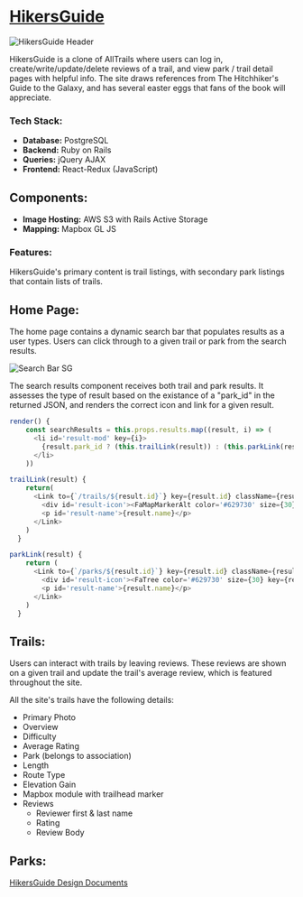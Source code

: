 # [HikersGuide](https://hikers-guide.herokuapp.com/)

![HikersGuide Header](https://hikers-guide.s3.us-west-1.amazonaws.com/logo/img/logo/hikersGuideLogo4x.png "HikersGuide Logo")

HikersGuide is a clone of AllTrails where users can log in, create/write/update/delete reviews of a trail, and view park / trail detail pages with helpful info. The site draws references from The Hitchhiker's Guide to the Galaxy, and has several easter eggs that fans of the book will appreciate.

### **Tech Stack:**

* **Database:** PostgreSQL
* **Backend:** Ruby on Rails
* **Queries:** jQuery AJAX
* **Frontend:** React-Redux (JavaScript)

## Components:
* **Image Hosting:** AWS S3 with Rails Active Storage
* **Mapping:** Mapbox GL JS

### **Features:**
HikersGuide's primary content is trail listings, with secondary park listings that contain
lists of trails.

## Home Page:
The home page contains a dynamic search bar that populates results as a user types. Users can click through to a given trail or park from the search results.

![Search Bar SG](https://hikers-guide.s3.us-west-1.amazonaws.com/screenshots/Screen+Shot+2021-12-03+at+9.41.30+AM.png, "Search Bar Component")

The search results component receives both trail and park results. It assesses the type of result based on the existance of a "park_id" in the returned JSON, and renders the correct icon and link for a given result.

```js
render() {
    const searchResults = this.props.results.map((result, i) => (
      <li id='result-mod' key={i}>
        {result.park_id ? (this.trailLink(result)) : (this.parkLink(result))}
      </li>
    ))

trailLink(result) {
    return(
      <Link to={`/trails/${result.id}`} key={result.id} className={result} id={result.id}>
        <div id='result-icon'><FaMapMarkerAlt color='#629730' size={30} key={result.id} /> </div>
        <p id='result-name'>{result.name}</p>
      </Link>
    )
  }

parkLink(result) {
    return (
      <Link to={`/parks/${result.id}`} key={result.id} className={result} id={result.id}>
        <div id='result-icon'><FaTree color='#629730' size={30} key={result.id} /> </div>
        <p id='result-name'>{result.name}</p>
      </Link>
    )
  }
```

## Trails:
Users can interact with trails by leaving reviews. These reviews are shown on a given trail and update the trail's average review, which is featured throughout the site.

All the site's trails have the following details:
* Primary Photo
* Overview
* Difficulty
* Average Rating
* Park (belongs to association)
* Length
* Route Type
* Elevation Gain
* Mapbox module with trailhead marker
* Reviews
  * Reviewer first & last name
  * Rating
  * Review Body

## Parks:

 



[HikersGuide Design Documents](https://github.com/darothmedia/hikers-guide/wiki)

